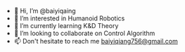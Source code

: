- 👋 Hi, I’m @baiyiqaing
- 👀 I’m interested in Humanoid Robotics
- 🌱 I’m currently learning K&D Theory
- 💞️ I’m looking to collaborate on Control Algorithm
- 📫 Don't hesitate to reach me baiyiqiang756@gmail.com

<!---
baiyiqaing/baiyiqaing is a ✨ special ✨ repository because its `README.md` (this file) appears on your GitHub profile.
You can click the Preview link to take a look at your changes.
--->
